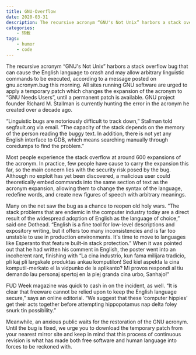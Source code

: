 ```yaml
---
title: GNU-Overflow
date: 2020-03-31
description: The recursive acronym “GNU's Not Unix” harbors a stack overflow bug that can cause the English language to crash and may allow arbitrary linguistic commands to be executed, according to a message posted on gnu.acronym.bug this morning!
categories:
    - 转载
tags:
    - humor
    - code
---
```


The recursive acronym “GNU's Not Unix” harbors a stack overflow bug that can cause the English language to crash and may allow arbitrary linguistic commands to be executed, according to a message posted on gnu.acronym.bug this morning. All sites running GNU software are urged to apply a temporary patch which changes the expansion of the acronym to “GNU Needs Users”, until a permanent patch is available. GNU project founder Richard M. Stallman is currently hunting the error in the acronym he created over a decade ago.

“Linguistic bugs are notoriously difficult to track down,” Stallman told segfault.org via email. “The capacity of the stack depends on the memory of the person reading the buggy text. In addition, there is not yet any English interface to GDB, which means searching manually through coredumps to find the problem.”

Most people experience the stack overflow at around 600 expansions of the acronym. In practice, few people have cause to carry the expansion this far, so the main concern lies with the security risk posed by the bug. Although no exploit has yet been discovered, a malicious user could theoretically embed commands into the same section of text as the acronym expansion, allowing them to change the syntax of the language, redefine words, and create new figures of speech with arbitrary meanings.

Many on the net saw the bug as a chance to reopen old holy wars. “The stack problems that are endemic in the computer industry today are a direct result of the widespread adoption of English as the language of choice,” said one Dothead. “English is a fine tool for low-level descriptions and expository writing, but it offers too many inconsistencies and is far too unstable to use in production environments. It's time to move to languages like Esperanto that feature built-in stack protection.” When it was pointed out that he had written his comment in English, the poster went into an incoherent rant, finishing with “La cina industrio, kun fama milijara tradicio, pli kaj pli largskale produktas ankau komputilon! Sed kiel aspekta la cina komputil-merkato el la vidpunko de la aplikanto? Mi provos respondi al tiu demando lau personaj spertoj en la plej granda cina urbo, Sanhajo!”

FUD Week magazine was quick to cash in on the incident, as well. “It is clear that freeware cannot be relied upon to keep the English language secure,” says an online editorial. “We suggest that these ‘computer hippies’ get their acts together before attempting hippopotamus nap delta foley snurk tin possibility.”

Meanwhile, an anxious public waits for the restoration of the GNU acronym. Until the bug is fixed, we urge you to download the temporary patch from your nearest mirror site and keep in mind that this process of continuous revision is what has made both free software and human language into forces to be reckoned with.